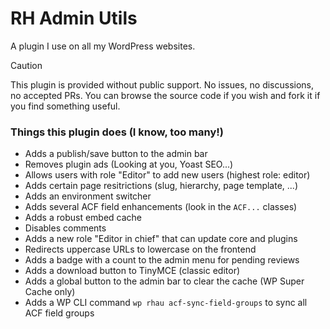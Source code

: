 # RH Admin Utils

A plugin I use on all my WordPress websites.

> [!CAUTION]
> This plugin is provided without public support. No issues, no discussions, no accepted PRs.
> You can browse the source code if you wish and fork it if you find something useful.

### Things this plugin does (I know, too many!)

- Adds a publish/save button to the admin bar
- Removes plugin ads (Looking at you, Yoast SEO...)
- Allows users with role "Editor" to add new users (highest role: editor)
- Adds certain page resitrictions (slug, hierarchy, page template, ...)
- Adds an environment switcher
- Adds several ACF field enhancements (look in the `ACF...` classes)
- Adds a robust embed cache
- Disables comments
- Adds a new role "Editor in chief" that can update core and plugins
- Redirects uppercase URLs to lowercase on the frontend
- Adds a badge with a count to the admin menu for pending reviews
- Adds a download button to TinyMCE (classic editor)
- Adds a global button to the admin bar to clear the cache (WP Super Cache only)
- Adds a WP CLI command `wp rhau acf-sync-field-groups` to sync all ACF field groups